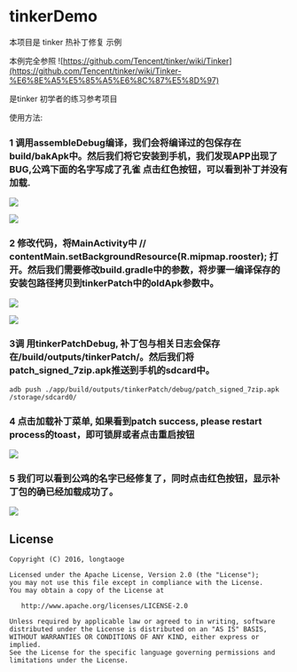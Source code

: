 # tinkerDemo
本项目是 tinker 热补丁修复 示例

本例完全参照 ![https://github.com/Tencent/tinker/wiki/Tinker](https://github.com/Tencent/tinker/wiki/Tinker-%E6%8E%A5%E5%85%A5%E6%8C%87%E5%8D%97)

是tinker 初学者的练习参考项目

使用方法:



### 1 调用assembleDebug编译，我们会将编译过的包保存在build/bakApk中。然后我们将它安装到手机，我们发现APP出现了BUG,公鸡下面的名字写成了孔雀 点击红色按钮，可以看到补丁并没有加载.


![](https://github.com/longtaoge/tinkerDemo/blob/master/app/src/main/res/drawable/tinker11.png)



![](https://github.com/longtaoge/tinkerDemo/blob/master/app/src/main/res/drawable/tinker6.jpg)



### 2 修改代码，将MainActivity中  //  contentMain.setBackgroundResource(R.mipmap.rooster); 打开。然后我们需要修改build.gradle中的参数，将步骤一编译保存的安装包路径拷贝到tinkerPatch中的oldApk参数中。

![](https://github.com/longtaoge/tinkerDemo/blob/master/app/src/main/res/drawable/tinker8.png)


![](https://github.com/longtaoge/tinkerDemo/blob/master/app/src/main/res/drawable/tinker9.png)




### 3调 用tinkerPatchDebug, 补丁包与相关日志会保存在/build/outputs/tinkerPatch/。然后我们将patch_signed_7zip.apk推送到手机的sdcard中。



    adb push ./app/build/outputs/tinkerPatch/debug/patch_signed_7zip.apk /storage/sdcard0/


### 4 点击加载补丁菜单, 如果看到patch success, please restart process的toast，即可锁屏或者点击重启按钮 

![](https://github.com/longtaoge/tinkerDemo/blob/master/app/src/main/res/drawable/tinker3.jpg)



### 5 我们可以看到公鸡的名字已经修复了，同时点击红色按钮，显示补丁包的确已经加载成功了。 

![](https://github.com/longtaoge/tinkerDemo/blob/master/app/src/main/res/drawable/tinker5.jpg)





License
--------

    Copyright (C) 2016, longtaoge

    Licensed under the Apache License, Version 2.0 (the "License");
    you may not use this file except in compliance with the License.
    You may obtain a copy of the License at

       http://www.apache.org/licenses/LICENSE-2.0

    Unless required by applicable law or agreed to in writing, software
    distributed under the License is distributed on an "AS IS" BASIS,
    WITHOUT WARRANTIES OR CONDITIONS OF ANY KIND, either express or implied.
    See the License for the specific language governing permissions and
    limitations under the License.
